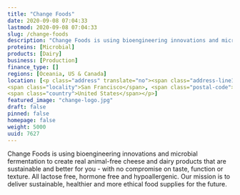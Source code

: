 ```yaml
---
title: "Change Foods"
date: 2020-09-08 07:04:33
lastmod: 2020-09-08 07:04:33
slug: /change-foods
description: "Change Foods is using bioengineering innovations and microbial fermentation to create real animal-free cheese and dairy products that are sustainable and better for you - with no compromise on taste, function or texture. All lactose free, hormone free and hypoallergenic. Our mission is to deliver sustainable, healthier and more ethical food supplies for the future."
proteins: [Microbial]
products: [Dairy]
business: [Production]
finance_type: []
regions: [Oceania, US & Canada]
location: [<p class="address" translate="no"><span class="address-line1">Market Street</span><br>
<span class="locality">San Francisco</span>, <span class="postal-code">94102</span><br>
<span class="country">United States</span></p>]
featured_image: "change-logo.jpg"
draft: false
pinned: false
homepage: false
weight: 5000
uuid: 7627
---
```

<p>Change Foods is using bioengineering innovations and microbial fermentation to create real animal-free cheese and dairy products that are sustainable and better for you - with no compromise on taste, function or texture. All lactose free, hormone free and hypoallergenic. Our mission is to deliver sustainable, healthier and more ethical food supplies for the future.</p>
